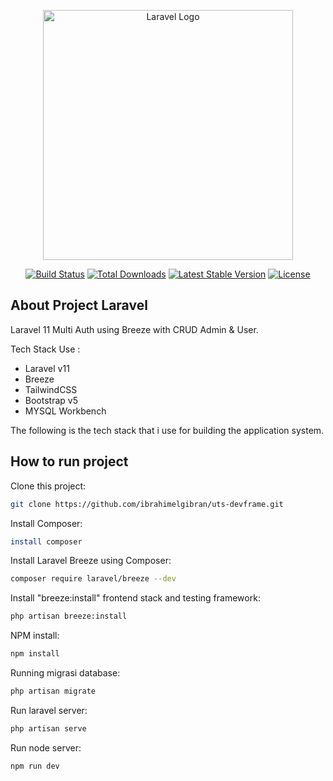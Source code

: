 <p align="center"><a href="https://laravel.com" target="_blank"><img src="https://raw.githubusercontent.com/laravel/art/master/logo-lockup/5%20SVG/2%20CMYK/1%20Full%20Color/laravel-logolockup-cmyk-red.svg" width="400" alt="Laravel Logo"></a></p>

<p align="center">
<a href="https://github.com/laravel/framework/actions"><img src="https://github.com/laravel/framework/workflows/tests/badge.svg" alt="Build Status"></a>
<a href="https://packagist.org/packages/laravel/framework"><img src="https://img.shields.io/packagist/dt/laravel/framework" alt="Total Downloads"></a>
<a href="https://packagist.org/packages/laravel/framework"><img src="https://img.shields.io/packagist/v/laravel/framework" alt="Latest Stable Version"></a>
<a href="https://packagist.org/packages/laravel/framework"><img src="https://img.shields.io/packagist/l/laravel/framework" alt="License"></a>
</p>

## About Project Laravel

Laravel 11 Multi Auth using Breeze with CRUD Admin & User.

Tech Stack Use :

-   Laravel v11
-   Breeze
-   TailwindCSS
-   Bootstrap v5
-   MYSQL Workbench

The following is the tech stack that i use for building the application system.

## How to run project

Clone this project:

```bash
git clone https://github.com/ibrahimelgibran/uts-devframe.git
```

Install Composer:

```bash
install composer
```

Install Laravel Breeze using Composer:

```bash
composer require laravel/breeze --dev
```

Install "breeze:install" frontend stack and testing framework:

```bash
php artisan breeze:install
```

NPM install:

```bash
npm install
```

Running migrasi database:

```bash
php artisan migrate
```

Run laravel server:

```bash
php artisan serve
```

Run node server:

```bash
npm run dev
```
